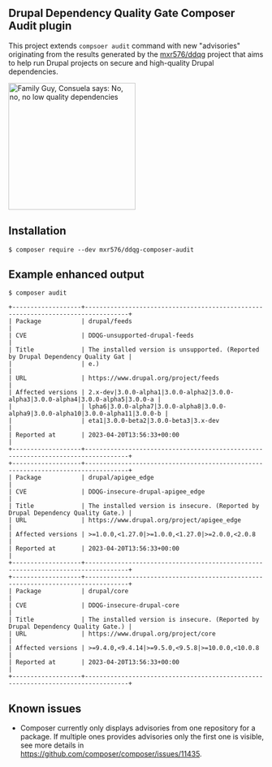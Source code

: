 Drupal Dependency Quality Gate Composer Audit plugin
---

This project extends `compsoer audit` command with new "advisories" originating from the results generated by the
[mxr576/ddqg](https://github.com/mxr576/ddqg) project that aims to help run Drupal projects on secure and high-quality
Drupal dependencies.

<img alt="Family Guy, Consuela says: No, no, no low quality dependencies" height="250" src="https://i.imgflip.com/7ijrpx.jpg"/>

## Installation

```shell
$ composer require --dev mxr576/ddqg-composer-audit
```

## Example enhanced output

```
$ composer audit

+-------------------+----------------------------------------------------------------------------------+
| Package           | drupal/feeds                                                                     |
| CVE               | DDQG-unsupported-drupal-feeds                                                    |
| Title             | The installed version is unsupported. (Reported by Drupal Dependency Quality Gat |
|                   | e.)                                                                              |
| URL               | https://www.drupal.org/project/feeds                                             |
| Affected versions | 2.x-dev|3.0.0-alpha1|3.0.0-alpha2|3.0.0-alpha3|3.0.0-alpha4|3.0.0-alpha5|3.0.0-a |
|                   | lpha6|3.0.0-alpha7|3.0.0-alpha8|3.0.0-alpha9|3.0.0-alpha10|3.0.0-alpha11|3.0.0-b |
|                   | eta1|3.0.0-beta2|3.0.0-beta3|3.x-dev                                             |
| Reported at       | 2023-04-20T13:56:33+00:00                                                        |
+-------------------+----------------------------------------------------------------------------------+
+-------------------+----------------------------------------------------------------------------------+
| Package           | drupal/apigee_edge                                                               |
| CVE               | DDQG-insecure-drupal-apigee_edge                                                 |
| Title             | The installed version is insecure. (Reported by Drupal Dependency Quality Gate.) |
| URL               | https://www.drupal.org/project/apigee_edge                                       |
| Affected versions | >=1.0.0,<1.27.0|>=1.0.0,<1.27.0|>=2.0.0,<2.0.8                                   |
| Reported at       | 2023-04-20T13:56:33+00:00                                                        |
+-------------------+----------------------------------------------------------------------------------+
+-------------------+----------------------------------------------------------------------------------+
| Package           | drupal/core                                                                      |
| CVE               | DDQG-insecure-drupal-core                                                        |
| Title             | The installed version is insecure. (Reported by Drupal Dependency Quality Gate.) |
| URL               | https://www.drupal.org/project/core                                              |
| Affected versions | >=9.4.0,<9.4.14|>=9.5.0,<9.5.8|>=10.0.0,<10.0.8                                  |
| Reported at       | 2023-04-20T13:56:33+00:00                                                        |
+-------------------+----------------------------------------------------------------------------------+
```

## Known issues

* Composer currently only displays advisories from one repository for a package. If multiple ones provides advisories
  only the first one is visible, see more details in https://github.com/composer/composer/issues/11435.
